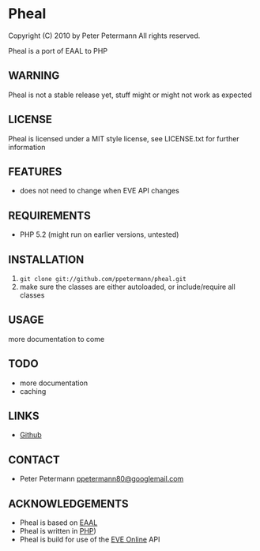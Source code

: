 # Pheal

Copyright (C) 2010 by Peter Petermann
All rights reserved.

Pheal is a port of EAAL to PHP

## WARNING
Pheal is not a stable release yet,
stuff might or might not work as expected

## LICENSE
Pheal is licensed under a MIT style license, see LICENSE.txt
for further information

## FEATURES
- does not need to change when EVE API changes

## REQUIREMENTS
- PHP 5.2 (might run on earlier versions, untested)


## INSTALLATION
1. `git clone git://github.com/ppetermann/pheal.git`
2. make sure the classes are either autoloaded, or include/require all classes

## USAGE
more documentation to come

## TODO
- more documentation
- caching

## LINKS
- [Github](http://github.com/ppetermann/pheal)

## CONTACT
- Peter Petermann <ppetermann80@googlemail.com>

## ACKNOWLEDGEMENTS
- Pheal is based on [EAAL](http://github.com/ppetermann/eaal)
- Pheal is written in [PHP](http://php.net))
- Pheal is build for use of the [EVE Online](http://eveonline.com) API